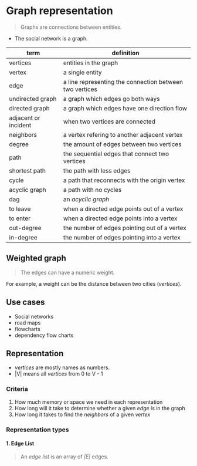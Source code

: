 # Graph representation

> Graphs are connections between entities.

- The social network is a graph.

term | definition
-- | --
vertices | entities in the graph
vertex | a single entity
edge | a line representing the connection between two vertices
undirected graph | a graph which edges go both ways
directed graph | a graph which edges have one direction flow
adjacent or incident | when two vertices are connected
neighbors | a vertex refering to another adjacent vertex
degree | the amount of edges between two vertices
path | the sequential edges that connect two vertices
shortest path | the path with less edges
cycle | a path that reconnects with the origin vertex
acyclic graph | a path with no cycles
dag | an *acyclic graph*
to leave | when a directed edge points out of a vertex
to enter | when a directed edge points into a vertex
out-degree | the number of edges pointing out of a vertex
in-degree | the number of edges pointing into a vertex


## Weighted graph

> The edges can have a numeric weight.

For example, a weight can be the distance between two cities (*vertices*).

## Use cases

- Social networks
- road maps
- flowcharts
- dependency flow charts

## Representation

- *vertices* are mostly names as numbers.
- |V| means all *vertices* from 0 to V - 1

### Criteria
1. How much memory or space we need in each representation
2. How long will it take to determine whether a given *edge* is in the graph
3. How long it takes to find the *neighbors* of a given *vertex*

### Representation types

#### 1. Edge List

> An *edge list* is an array of *|E|* edges.

